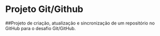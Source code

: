# Projeto Git/Github

##Projeto de criação, atualização e sincronização de um repositório no GitHub para o desafio Git/GitHub.


